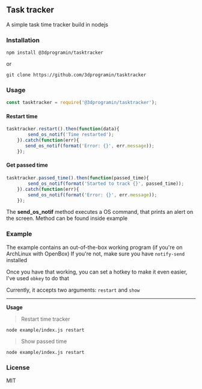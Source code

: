 Task tracker
--------

A simple task time tracker build in nodejs


### Installation
```npm install @3dprogramin/tasktracker```

or

```git clone https://github.com/3dprogramin/tasktracker```


### Usage
```js
const tasktracker = require('@3dprogramin/tasktracker');
```
#### Restart time
```js
tasktracker.restart().then(function(data){
        send_os_notif('Time restarted');
    }).catch(function(err){
       send_os_notif(format('Error: {}', err.message));
    });
```
#### Get passed time
```js
tasktracker.passed_time().then(function(passed_time){
        send_os_notif(format('Started to track {}', passed_time));
    }).catch(function(err){
        send_os_notif(format('Error: {}', err.message));
    });
```

The **send_os_notif** method executes a OS command, that prints an alert on
the screen. Method can be found inside example

### Example
The example contains an out-of-the-box working program (if you're on ArchLinux with OpenBox)
If you're not, make sure you have ```notify-send``` installed

Once you have that working, you can set a hotkey to make it even easier, I've used ```obkey``` to do that

Currently, it accepts two arguments: ```restart``` and ```show```

-----------

**Usage**

> Restart time tracker

```node example/index.js restart```

> Show passed time

```node example/index.js restart```

### License
MIT
